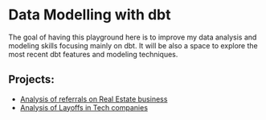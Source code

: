 # Data Modelling with dbt

The goal of having this playground here is to improve my data analysis and modeling skills focusing mainly on dbt. It will be also a space to explore the most recent dbt features and modeling techniques.


## Projects:

- [Analysis of referrals on Real Estate business](./referrals-analysis/)
- [Analysis of Layoffs in Tech companies](./layoffs_analysis/)